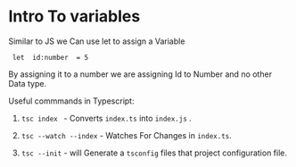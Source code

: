 # Intro To variables

Similar to JS we Can use let to assign a Variable

``` let  id:number  = 5```

By assigning it to a number we are assigning Id to Number and no other Data type.

Useful commmands in Typescript:

1. ```tsc index ```  - Converts ```index.ts``` into  ```index.js``` .
2. ``` tsc --watch --index ``` -  Watches For Changes in 
```index.ts```.

3. ``` tsc --init ``` - will Generate a ```tsconfig``` files that project configuration file.
